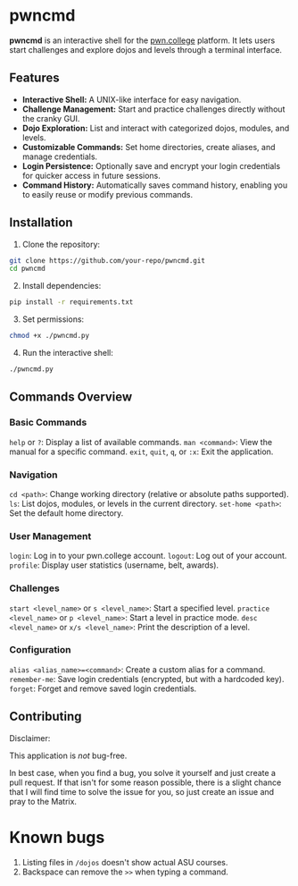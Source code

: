 # pwncmd

**pwncmd** is an interactive shell for the [pwn.college](https://pwn.college) platform. It lets users start challenges and explore dojos and levels through a terminal interface.

## Features

- **Interactive Shell:** A UNIX-like interface for easy navigation.
- **Challenge Management:** Start and practice challenges directly without the cranky GUI.
- **Dojo Exploration:** List and interact with categorized dojos, modules, and levels.
- **Customizable Commands:** Set home directories, create aliases, and manage credentials.
- **Login Persistence:** Optionally save and encrypt your login credentials for quicker access in future sessions.
- **Command History:** Automatically saves command history, enabling you to easily reuse or modify previous commands.


## Installation

1. Clone the repository:
```bash
git clone https://github.com/your-repo/pwncmd.git
cd pwncmd
```
2. Install dependencies:
```bash
pip install -r requirements.txt
```
3. Set permissions:
```bash
chmod +x ./pwncmd.py
```
4. Run the interactive shell:
```bash
./pwncmd.py
```

## Commands Overview
### Basic Commands

`help` or `?`: Display a list of available commands.
`man <command>`: View the manual for a specific command.
`exit`, `quit`, `q`, or `:x`: Exit the application.

### Navigation

`cd <path>`: Change working directory (relative or absolute paths supported).
`ls`: List dojos, modules, or levels in the current directory.
`set-home <path>`: Set the default home directory.

### User Management

`login`: Log in to your pwn.college account.
`logout`: Log out of your account.
`profile`: Display user statistics (username, belt, awards).

### Challenges

`start <level_name>` or `s <level_name>`: Start a specified level.
`practice <level_name>` or `p <level_name>`: Start a level in practice mode.
`desc <level_name>` or `x/s <level_name>`: Print the description of a level.

### Configuration

`alias <alias_name>=<command>`: Create a custom alias for a command.
`remember-me`: Save login credentials (encrypted, but with a hardcoded key).
`forget`: Forget and remove saved login credentials.

## Contributing
Disclaimer:

This application is *not* bug-free. 

In best case, when you find a bug, you solve it yourself and just create a pull request. If that isn't for some reason possible, there is a slight chance that I will find time to solve the issue for you, so just create an issue and pray to the Matrix.

# Known bugs
1. Listing files in `/dojos` doesn't show actual ASU courses.
2. Backspace can remove the `>>` when typing a command.

